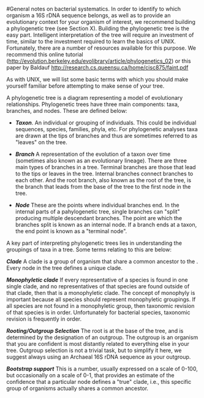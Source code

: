 #General notes on bacterial systematics.
In order to identify to which organism a 16S rDNA sequence belongs, as well as to provide an evolutionary context for your organism of interest, we recommend building a phylogenetic tree (see Section X). Building the phylogenetic tree is the easy part. Intelligent interpretation of the tree will require an investment of time, similar to the investment required to learn the basics of UNIX. Fortunately, there are a number of resources available for this purpose. We recommend this online tutorial (http://evolution.berkeley.edu/evolibrary/article/phylogenetics_02) or this paper by Baldauf http://research.cs.queensu.ca/home/cisc875/faint.pdf

As with UNIX, we will list some basic terms with which you should make yourself familiar before attempting to make sense of your tree.

A phylogenetic tree is a diagram representing a model of evolutionary relationships.  Phylogenetic trees have three main components: taxa, branches, and nodes. These are defined below:

* ***Taxon***. An individual or grouping of individuals.  This could be individual sequences, species, families, phyla, etc.  For phylogenetic analyses taxa are drawn at the tips of branches and thus are sometimes referred to as "leaves" on the tree. 

* ***Branch***  A representation of the evolution of a taxon over time (sometimes also known as an evolutionary lineage). There are three main types of branches in a tree.  Terminal branches are those that lead to the tips or leaves in the tree.  Internal branches connect branches to each other.  And the root branch, also known as the root of the tree, is the branch that leads from the base of the tree to the first node in the tree. 

* ***Node*** These are the points where individual branches end.  In the internal parts of a pahylogenetic tree, single branches can "split" producing multiple descendant branches.  The point are which the branches split is known as an internal node.  If a branch ends at a taxon, the end point is known as a "terminal node". 

A key part of interpreting phylogenetic trees lies in understanding the groupings of taxa in a tree.  Some terms relating to this are below:

***Clade*** A clade is a group of organism that share a common ancestor to the . Every node in the tree defines a unique clade.

***Monophyletic clade*** If every representative of a species is found in one single clade, and no representatives of that species are found outside of that clade, then that is a monophyletic clade. The concept of monophyly is important because all species should represent monophyletic groupings. If all species are not found in a monophyletic group, then taxonomic revision of that species is in order. Unfortunately for bacterial species, taxonomic revision is frequently in order.

***Rooting/Outgroup Selection*** The root is at the base of the tree, and is determined by the designation of an outgroup. The outgroup is an organism that you are confident is most distantly related to everything else in your tree. Outgroup selection is not a trivial task, but to simplify it here, we suggest always using an Archaeal 16S rDNA sequence as your outgroup.


***Bootstrap support*** This is a number, usually expressed on a scale of 0-100, but occasionally on a scale of 0-1, that provides an estimate of the confidence that a particular node defines a "true" clade, i.e., this specific group of organisms actually shares a common ancestor.
